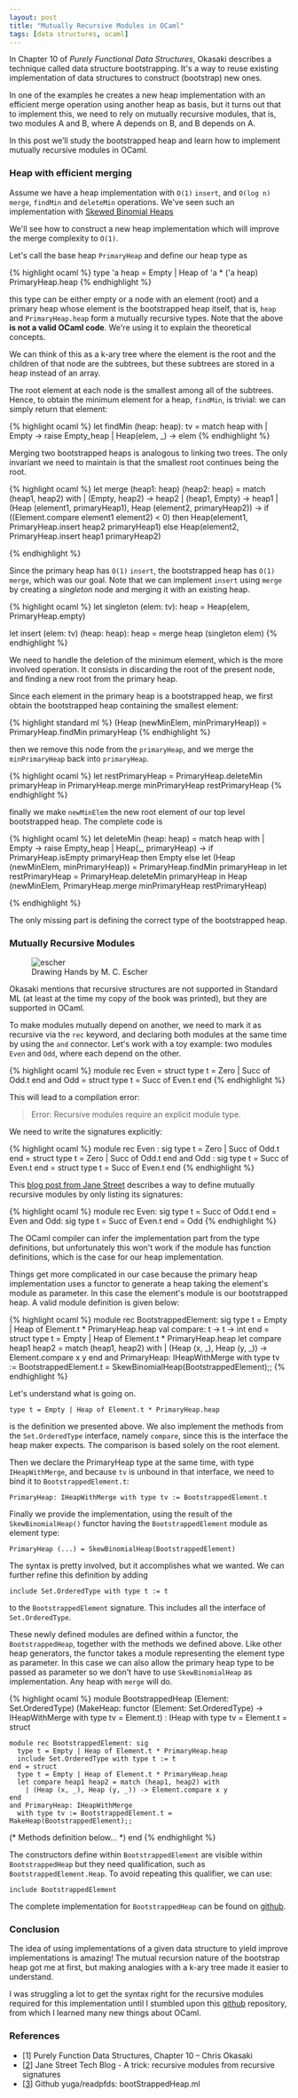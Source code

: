 ```yaml
---
layout: post
title: "Mutually Recursive Modules in OCaml"
tags: [data structures, ocaml]
---
```


In Chapter 10 of *Purely Functional Data Structures*, Okasaki describes a technique called data structure bootstrapping. It's a way to reuse existing implementation of data structures to construct (bootstrap) new ones.

In one of the examples he creates a new heap implementation with an efficient merge operation using another heap as basis, but it turns out that to implement this, we need to rely on mutually recursive modules, that is, two modules A and B, where A depends on B, and B depends on A.

In this post we’ll study the bootstrapped heap and learn how to implement mutually recursive modules in OCaml.

### Heap with efficient merging

Assume we have a heap implementation with `O(1)` `insert`, and `O(log n)` `merge`, `findMin` and `deleteMin` operations. We've seen such an implementation with [Skewed Binomial Heaps]({{site.url}}/blog/2017/09/01/numerical-representations-as-inspiration-for-data-structures.html)

We'll see how to construct a new heap implementation which will improve the merge complexity to `O(1)`.

Let's call the base heap `PrimaryHeap` and define our heap type as

{% highlight ocaml %}
type 'a heap = Empty | Heap of 'a * ('a heap) PrimaryHeap.heap
{% endhighlight %}

this type can be either empty or a node with an element (root) and a primary heap whose element is the bootstrapped heap itself, that is, `heap` and `PrimaryHeap.heap` form a mutually recursive types. Note that the above **is not a valid OCaml code**. We're using it to explain the theoretical concepts.

We can think of this as a k-ary tree where the element is the root and the children of that node are the subtrees, but these subtrees are stored in a heap instead of an array.

The root element at each node is the smallest among all of the subtrees. Hence, to obtain the minimum element for a heap, `findMin`, is trivial: we can simply return that element:

{% highlight ocaml %}
let findMin (heap: heap): tv =
  match heap with
    | Empty -> raise Empty_heap
    | Heap(elem, _) -> elem
{% endhighlight %}

Merging two bootstrapped heaps is analogous to linking two trees. The only invariant we need to maintain is that the smallest root continues being the root.

{% highlight ocaml %}
let merge (heap1: heap) (heap2: heap) = match (heap1, heap2) with
  | (Empty, heap2) -> heap2
  | (heap1, Empty) -> heap1
  | (Heap (element1, primaryHeap1), Heap (element2, primaryHeap2)) ->
    if ((Element.compare element1 element2) < 0)
      then Heap(element1, PrimaryHeap.insert heap2 primaryHeap1)
      else Heap(element2, PrimaryHeap.insert heap1 primaryHeap2)


{% endhighlight %}

Since the primary heap has `O(1)` `insert`, the bootstrapped heap has `O(1)` `merge`, which was our goal. Note that we can implement `insert` using `merge` by creating a *singleton* node and merging it with an existing heap.

{% highlight ocaml %}
let singleton (elem: tv): heap = Heap(elem, PrimaryHeap.empty)

let insert (elem: tv) (heap: heap): heap =
  merge heap (singleton elem)
{% endhighlight %}

We need to handle the deletion of the minimum element, which is the more involved operation. It consists in discarding the root of the present node, and finding a new root from the primary heap.

Since each element in the primary heap is a bootstrapped heap, we first obtain the bootstrapped heap containing the smallest element:

{% highlight standard ml %}
(Heap (newMinElem, minPrimaryHeap)) =
              PrimaryHeap.findMin primaryHeap
{% endhighlight %}

then we remove this node from the `primaryHeap`, and we merge the `minPrimaryHeap` back into `primaryHeap`.

{% highlight ocaml %}
let restPrimaryHeap = PrimaryHeap.deleteMin primaryHeap
in PrimaryHeap.merge minPrimaryHeap restPrimaryHeap
{% endhighlight %}

finally we make `newMinElem` the new root element of our top level bootstrapped heap. The complete code is

{% highlight ocaml %}
let deleteMin (heap: heap) =
  match heap with
    | Empty -> raise Empty_heap
    | Heap(_, primaryHeap) ->
      if PrimaryHeap.isEmpty primaryHeap then Empty
      else
        let (Heap (newMinElem, minPrimaryHeap)) =
          PrimaryHeap.findMin primaryHeap
        in let restPrimaryHeap = PrimaryHeap.deleteMin primaryHeap
        in Heap (newMinElem, PrimaryHeap.merge minPrimaryHeap restPrimaryHeap)

{% endhighlight %}

The only missing part is defining the correct type of the bootstrapped heap.

### Mutually Recursive Modules

<figure class="center_children">
    <img src="{{site.url}}/resources/blog/2017-11-16-mutually-recursive-modules-in-ocaml/2018_11_escher.jpg" alt="escher" />
    <figcaption> Drawing Hands by M. C. Escher</figcaption>
</figure>

Okasaki mentions that recursive structures are not supported in Standard ML (at least at the time my copy of the book was printed), but they are supported in OCaml.

To make modules mutually depend on another, we need to mark it as recursive via the `rec` keyword, and declaring both modules at the same time by using the `and` connector. Let's work with a toy example: two modules `Even` and `Odd`, where each depend on the other.

{% highlight ocaml %}
module rec Even = struct
  type t = Zero | Succ of Odd.t
end
and Odd = struct
  type t = Succ of Even.t
end
{% endhighlight %}

This will lead to a compilation error:

>
> Error: Recursive modules require an explicit module type.
>

We need to write the signatures explicitly:

{% highlight ocaml %}
module rec Even : sig
  type t = Zero | Succ of Odd.t
end = struct
  type t = Zero | Succ of Odd.t
end
and Odd : sig
  type t = Succ of Even.t
end = struct
  type t = Succ of Even.t
end
{% endhighlight %}

This [blog post from Jane Street](https://blog.janestreet.com/a-trick-recursive-modules-from-recursive-signatures/) describes a way to define mutually recursive modules by only listing its signatures:

{% highlight ocaml %}
module rec Even: sig
  type t = Succ of Odd.t
end = Even
and Odd: sig
  type t = Succ of Even.t
end = Odd
{% endhighlight %}

The OCaml compiler can infer the implementation part from the type definitions, but unfortunately this won't work if the module has function definitions, which is the case for our heap implementation.

Things get more complicated in our case because the primary heap implementation uses a functor to generate a heap taking the element's module as parameter. In this case the element's module is our bootstrapped heap. A valid module definition is given below:

{% highlight ocaml %}
module rec BootstrappedElement: sig
  type t = Empty | Heap of Element.t * PrimaryHeap.heap
  val compare: t -> t -> int
end = struct
  type t = Empty | Heap of Element.t * PrimaryHeap.heap
  let compare heap1 heap2 = match (heap1, heap2) with
    | (Heap (x, _), Heap (y, _)) -> Element.compare x y
end
and PrimaryHeap: IHeapWithMerge
  with type tv := BootstrappedElement.t = SkewBinomialHeap(BootstrappedElement);;
{% endhighlight %}

Let's understand what is going on.

`type t = Empty | Heap of Element.t * PrimaryHeap.heap`

is the definition we presented above. We also implement the methods from the `Set.OrderedType` interface, namely `compare`, since this is the interface the heap maker expects. The comparison is based solely on the root element.

Then we declare the PrimaryHeap type at the same time, with type `IHeapWithMerge`, and because `tv` is unbound in that interface, we need to bind it to `BootstrappedElement.t`:

`PrimaryHeap: IHeapWithMerge with type tv := BootstrappedElement.t`

Finally we provide the implementation, using the result of the `SkewBinomialHeap()` functor having the `BootstrappedElement` module as element type:

`PrimaryHeap (...) = SkewBinomialHeap(BootstrappedElement)`

The syntax is pretty involved, but it accomplishes what we wanted. We can further refine this definition by adding

`include Set.OrderedType with type t := t`

to the `BootstrappedElement` signature. This includes all the interface of `Set.OrderedType`.

These newly defined modules are defined within a functor, the `BootstrappedHeap`, together with the methods we defined above. Like other heap generators, the functor takes a module representing the element type as parameter. In this case we can also allow the primary heap type to be passed as parameter so we don't have to use `SkewBinomialHeap` as implementation. Any heap with `merge` will do.

{% highlight ocaml %}
module BootstrappedHeap
  (Element: Set.OrderedType)
  (MakeHeap: functor (Element: Set.OrderedType) -> IHeapWithMerge with type tv = Element.t)
: IHeap with type tv = Element.t =
  struct

    module rec BootstrappedElement: sig
      type t = Empty | Heap of Element.t * PrimaryHeap.heap
      include Set.OrderedType with type t := t
    end = struct
      type t = Empty | Heap of Element.t * PrimaryHeap.heap
      let compare heap1 heap2 = match (heap1, heap2) with
        | (Heap (x, _), Heap (y, _)) -> Element.compare x y
    end
    and PrimaryHeap: IHeapWithMerge
      with type tv := BootstrappedElement.t = MakeHeap(BootstrappedElement);;
   (* Methods definition below... *)
end
{% endhighlight %}

The constructors define within `BootstrappedElement` are visible within `BootstrappedHeap` but they need qualification, such as `BootstrappedElement.Heap`. To avoid repeating this qualifier, we can use:

`include BootstrappedElement`

The complete implementation for `BootstrappedHeap` can be found on [github](https://github.com/kunigami/ocaml-data-structures/blob/master/heap/bootstrappedHeap.ml).

### Conclusion

The idea of using implementations of a given data structure to yield improve implementations is amazing! The mutual recursion nature of the bootstrap heap got me at first, but making analogies with a k-ary tree made it easier to understand.

I was struggling a lot to get the syntax right for the recursive modules required for this implementation until I stumbled upon this [github](https://github.com/yuga/readpfds/blob/2a62a6303141ea579eedf7366f82504d39149d0c/OCaml/bootStrappedHeap.ml) repository, from which I learned many new things about OCaml.

### References

* [1] Purely Function Data Structures, Chapter 10 – Chris Okasaki
* [[2](https://blog.janestreet.com/a-trick-recursive-modules-from-recursive-signatures/)] Jane Street Tech Blog - A trick: recursive modules from recursive signatures
* [[3](https://github.com/yuga/readpfds/blob/2a62a6303141ea579eedf7366f82504d39149d0c/OCaml/bootStrappedHeap.ml)] Github yuga/readpfds: bootStrappedHeap.ml
